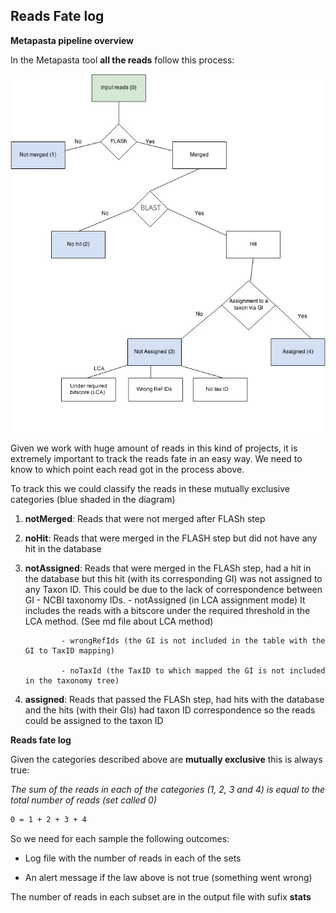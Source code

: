 ## Reads Fate log

**Metapasta pipeline overview**

In the Metapasta tool **all the reads** follow this process: 

![metapasta-reads-fate](./Metapasta_reads_fate_V2.fw.png)

Given we work with huge amount of reads in this kind of projects, it is extremely important to track the reads fate in an easy way.
We need to know to which point each read got in the process above. 

To track this we could classify the reads in these mutually exclusive categories (blue shaded in the diagram)

1. **notMerged**: Reads that were not merged after FLASh step
2. **noHit**: Reads that were merged in the FLASH step but did not have any hit in the database
3. **notAssigned**: Reads that were merged in the FLASh step, had a hit in the database but this hit (with its corresponding GI) was not assigned to any Taxon ID. This could be due to the lack of correspondence between GI - NCBI taxonomy IDs.
               - notAssigned (in LCA assignment mode) It includes the reads with a bitscore under the required threshold in the LCA method. (See md file about LCA method)
               
               - wrongRefIds (the GI is not included in the table with the GI to TaxID mapping)
               
               - noTaxId (the TaxID to which mapped the GI is not included in the taxonomy tree)
               
4. **assigned**: Reads that passed the FLASh step, had hits with the database and the hits (with their GIs) had taxon ID correspondence so the reads could be assigned to the taxon ID 


    

**Reads fate log**

Given the categories described above are **mutually exclusive** this is always true: 

_The sum of the reads in each of the categories (1, 2, 3 and 4) is equal to the total number of reads (set called 0)_

```bash
0 = 1 + 2 + 3 + 4
```

So we need for each sample the following outcomes:

- Log file with the number of reads in each of the sets 

- An alert message if the law above is not true (something went wrong)



The number of reads in each subset are in the output file with sufix **stats**




